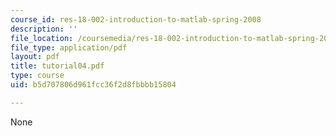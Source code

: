 ```yaml
---
course_id: res-18-002-introduction-to-matlab-spring-2008
description: ''
file_location: /coursemedia/res-18-002-introduction-to-matlab-spring-2008/b5d707806d961fcc36f2d8fbbbb15804_tutorial04.pdf
file_type: application/pdf
layout: pdf
title: tutorial04.pdf
type: course
uid: b5d707806d961fcc36f2d8fbbbb15804

---
```

None